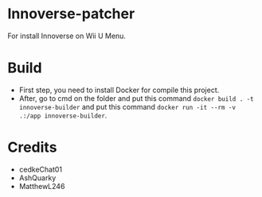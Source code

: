 # Innoverse-patcher
For install Innoverse on Wii U Menu.

# Build
- First step, you need to install Docker for compile this project.
- After, go to cmd on the folder and put this command `docker build . -t innoverse-builder`
and put this command `docker run -it --rm -v .:/app innoverse-builder`.

# Credits
- cedkeChat01
- AshQuarky
- MatthewL246
